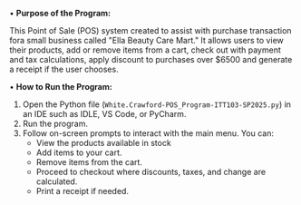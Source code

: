 • **Purpose of the Program:**

This  Point of Sale (POS) system created to assist with purchase transaction fora small business called "Ella Beauty Care Mart." 
It allows users to  view their products, add or remove items from a cart,  check out with payment and tax calculations, apply discount to   purchases over $6500 and generate a receipt if the user chooses.

• **How to Run the Program:**

  1. Open the Python file (`White.Crawford-POS_Program-ITT103-SP2025.py`) in an IDE such as IDLE, VS Code, or PyCharm.
  2. Run the program.
  3. Follow on-screen prompts to interact with the main menu.
     You can:
     - View the products available in stock
     - Add items to your cart.
     - Remove items from the cart.
     - Proceed to checkout where discounts, taxes, and change are calculated.
     - Print a receipt if needed.
